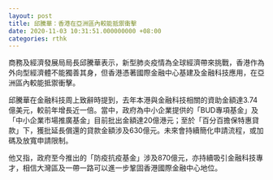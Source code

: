 ```yaml
---
layout: post
title: 邱騰華：香港在亞洲區內較能抵禦衝擊
date: 2020-11-03 10:31:51.000000000 +08:00
categories: rthk
---
```


商務及經濟發展局局長邱騰華表示，新型肺炎疫情為全球經濟帶來挑戰，香港作為外向型經濟體不能獨善其身，但香港憑著國際金融中心基建及金融科技應用，在亞洲區內較能抵禦衝擊。

邱騰華在金融科技周上致辭時提到，去年本港與金融科技相關的資助金額達3.74億美元，較前年增長近一倍。當中，政府為中小企業提供的「BUD專項基金」及「中小企業市場推廣基金」目前批出金額達20億港元；至於「百分百擔保特惠貸款」下，獲批延長償還的貸款金額涉及630億元。未來會持續簡化申請流程，或加碼及放寬申請限制。

他又指，政府至今推出的「防疫抗疫基金」涉及870億元，亦持續吸引金融科技專才，相信大灣區及一帶一路可以進一步鞏固香港國際金融中心地位。
